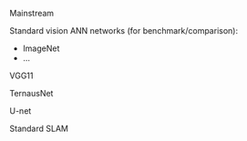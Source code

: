 Mainstream

Standard vision ANN networks (for benchmark/comparison):

* ImageNet
* ...


VGG11

TernausNet

U-net

Standard SLAM


